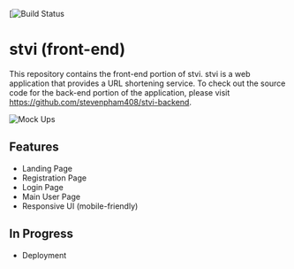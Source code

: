 [![Build Status](https://www.travis-ci.com/stevenpham408/stvi-frontend.svg?branch=master)

# stvi (front-end)

This repository contains the front-end portion of stvi. stvi is a web application that provides a URL shortening service. To check out the source code for the back-end portion of the application, please visit https://github.com/stevenpham408/stvi-backend. 

![Mock Ups](https://user-images.githubusercontent.com/27929188/99247089-4b434700-27bb-11eb-8bf2-57752af492af.png)



## Features
- Landing Page
- Registration Page
- Login Page
- Main User Page
- Responsive UI (mobile-friendly)

## In Progress
- Deployment 
